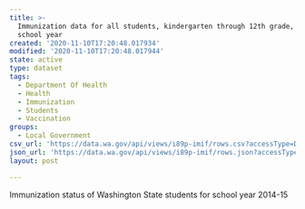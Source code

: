 ```yaml
---
title: >-
  Immunization data for all students, kindergarten through 12th grade, 2014-2015
  school year
created: '2020-11-10T17:20:48.017934'
modified: '2020-11-10T17:20:48.017944'
state: active
type: dataset
tags:
  - Department Of Health
  - Health
  - Immunization
  - Students
  - Vaccination
groups:
  - Local Government
csv_url: 'https://data.wa.gov/api/views/i89p-imif/rows.csv?accessType=DOWNLOAD'
json_url: 'https://data.wa.gov/api/views/i89p-imif/rows.json?accessType=DOWNLOAD'
layout: post

---
```

Immunization status of Washington State students for school year 2014-15
